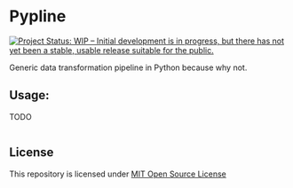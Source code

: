 # Pypline
[![Project Status: WIP – Initial development is in progress, but there has not yet been a stable, usable release suitable for the public.](https://www.repostatus.org/badges/latest/wip.svg)](https://www.repostatus.org/#wip)

Generic data transformation pipeline in Python because why not.

## Usage:
TODO
```python
```

## License
This repository is licensed under [MIT Open Source License](https://opensource.org/licenses/MIT)
